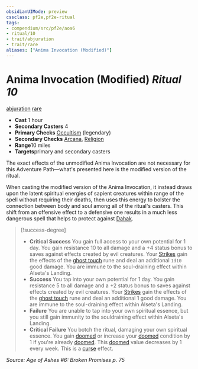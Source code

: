```yaml
---
obsidianUIMode: preview
cssclass: pf2e,pf2e-ritual
tags:
- compendium/src/pf2e/aoa6
- ritual/10
- trait/abjuration
- trait/rare
aliases: ["Anima Invocation (Modified)"]
---
```

# Anima Invocation (Modified) *Ritual 10*  
[abjuration](../../../Rules/traits/abjuration.md)  [rare](../../../Rules/traits/rare.md)  

- **Cast** 1 hour
- **Secondary Casters** 4
- **Primary Checks** [Occultism](../../skills.md#Occultism) (legendary)
- **Secondary Checks** [Arcana](../../skills.md#Arcana), [Religion](../../skills.md#Religion)
- **Range**10 miles
- **Targets**primary and secondary casters

The exact effects of the unmodified Anima Invocation are not necessary for this Adventure Path—what's presented here is the modified version of the ritual.

When casting the modified version of the Anima Invocation, it instead draws upon the latent spiritual energies of sapient creatures within range of the spell without requiring their deaths, then uses this energy to bolster the connection between body and soul among all of the ritual's casters. This shift from an offensive effect to a defensive one results in a much less dangerous spell that helps to protect against [Dahak](../../setting/deities/dahak-logm.md).

> [!success-degree] 
> - **Critical Success** You gain full access to your own potential for 1 day. You gain resistance 10 to all damage and a +4 status bonus to saves against effects created by evil creatures. Your [Strikes](../../../Rules/actions/strike.md) gain the effects of the [ghost touch](../../equipment/items/ghost-touch.md) rune and deal an additional `1d10` good damage. You are immune to the soul-draining effect within Alseta's Landing.
> - **Success** You tap into your own potential for 1 day. You gain resistance 5 to all damage and a +2 status bonus to saves against effects created by evil creatures. Your [Strikes](../../../Rules/actions/strike.md) gain the effects of the [ghost touch](../../equipment/items/ghost-touch.md) rune and deal an additional 1 good damage. You are immune to the soul-draining effect within Alseta's Landing.
> - **Failure** You are unable to tap into your own spiritual essence, but you still gain immunity to the souldraining effect within Alseta's Landing.
> - **Critical Failure** You botch the ritual, damaging your own spiritual essence. You gain [doomed](../../../Rules/conditions.md#Doomed) or increase your [doomed](../../../Rules/conditions.md#Doomed) condition by 1 if you're already [doomed](../../../Rules/conditions.md#Doomed). This [doomed](../../../Rules/conditions.md#Doomed) value decreases by 1 every week. This is a [curse](../../../Rules/traits/curse.md) effect.

*Source: Age of Ashes #6: Broken Promises p. 75*